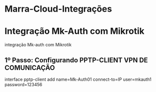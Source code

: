 # Marra-Cloud-Integrações

# Integração Mk-Auth com Mikrotik

integração  Mk-auth com Mikrotik


## 1º Passo: Configurando PPTP-CLIENT VPN DE COMUNICAÇÃO

interface pptp-client add name=Mk-Auth01 connect-to=IP user=mkauth1 password=123456

